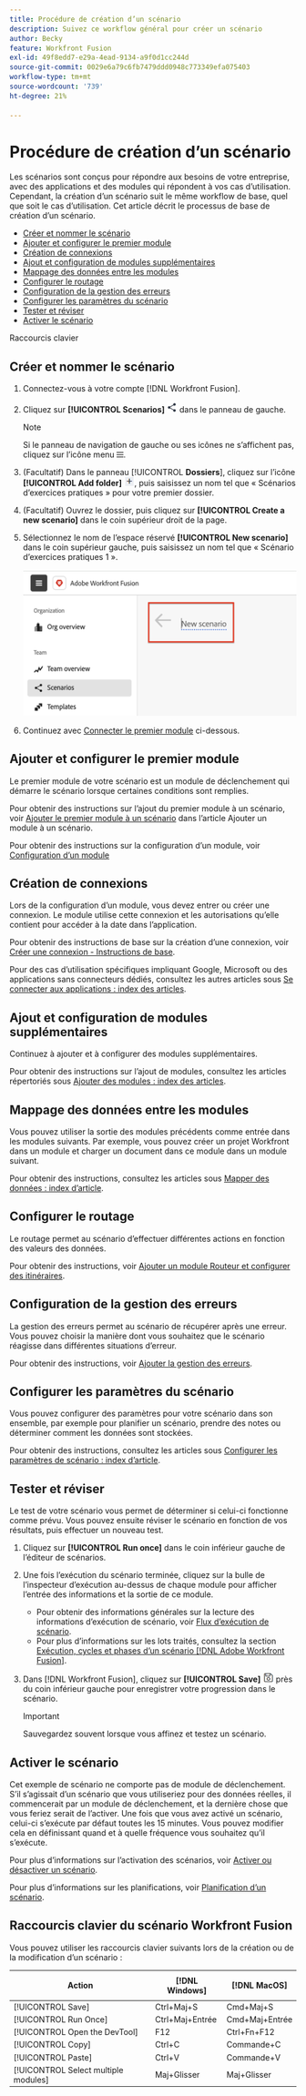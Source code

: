 ```yaml
---
title: Procédure de création d’un scénario
description: Suivez ce workflow général pour créer un scénario
author: Becky
feature: Workfront Fusion
exl-id: 49f8edd7-e29a-4ead-9134-a9f0d1cc244d
source-git-commit: 0029e6a79c6fb7479ddd0948c773349efa075403
workflow-type: tm+mt
source-wordcount: '739'
ht-degree: 21%

---
```


# Procédure de création d’un scénario

Les scénarios sont conçus pour répondre aux besoins de votre entreprise, avec des applications et des modules qui répondent à vos cas d’utilisation. Cependant, la création d’un scénario suit le même workflow de base, quel que soit le cas d’utilisation. Cet article décrit le processus de base de création d’un scénario.


* [Créer et nommer le scénario](#create-and-name-the-scenario)
* [Ajouter et configurer le premier module](#configure-the-first-module)
* [Création de connexions](#create-connections)
* [Ajout et configuration de modules supplémentaires](#add-and-configure-additional-modules)
* [Mappage des données entre les modules](#map-data-between-modules)
* [Configurer le routage](#configure-routing)
* [Configuration de la gestion des erreurs](#configure-error-handling)
* [Configurer les paramètres du scénario](#onfigure-scenario-settings)
* [Tester et réviser](#test-and-revise)
* [Activer le scénario](#activate-the-scenario)

Raccourcis clavier



## Créer et nommer le scénario

1. Connectez-vous à votre compte [!DNL Workfront Fusion].
1. Cliquez sur **[!UICONTROL Scenarios]** ![icône Scénarios](assets/scenarios-icon.png) dans le panneau de gauche.

   >[!NOTE]
   >
   >Si le panneau de navigation de gauche ou ses icônes ne s’affichent pas, cliquez sur l’icône menu ![Menu](assets/main-menu-icon-left-nav.png).

1. (Facultatif) Dans le panneau [!UICONTROL **Dossiers**], cliquez sur l’icône **[!UICONTROL Add folder]** ![icône Ajouter un dossier](assets/add-folder-icon.png), puis saisissez un nom tel que « Scénarios d’exercices pratiques » pour votre premier dossier.

1. (Facultatif) Ouvrez le dossier, puis cliquez sur **[!UICONTROL Create a new scenario]** dans le coin supérieur droit de la page.

1. Sélectionnez le nom de l’espace réservé **[!UICONTROL New scenario]** dans le coin supérieur gauche, puis saisissez un nom tel que « Scénario d’exercices pratiques 1 ».

   ![Nommez le scénario](assets/name-the-scenario.png)

1. Continuez avec [Connecter le premier module](#2-connect-the-first-module) ci-dessous.

## Ajouter et configurer le premier module

Le premier module de votre scénario est un module de déclenchement qui démarre le scénario lorsque certaines conditions sont remplies.

Pour obtenir des instructions sur l’ajout du premier module à un scénario, voir [Ajouter le premier module à un scénario](/help/workfront-fusion/create-scenarios/add-modules/add-a-module-basic.md#add-the-first-module-to-a-scenario) dans l’article Ajouter un module à un scénario.

Pour obtenir des instructions sur la configuration d’un module, voir [Configuration d’un module](/help/workfront-fusion/create-scenarios/add-modules/configure-a-modules-settings.md)

## Création de connexions

Lors de la configuration d’un module, vous devez entrer ou créer une connexion. Le module utilise cette connexion et les autorisations qu’elle contient pour accéder à la date dans l’application.

Pour obtenir des instructions de base sur la création d’une connexion, voir [Créer une connexion - Instructions de base](/help/workfront-fusion/create-scenarios/connect-to-apps/connect-to-fusion-general.md).

Pour des cas d’utilisation spécifiques impliquant Google, Microsoft ou des applications sans connecteurs dédiés, consultez les autres articles sous [Se connecter aux applications : index des articles](/help/workfront-fusion/create-scenarios/connect-to-apps/connect-to-apps-toc.md).

## Ajout et configuration de modules supplémentaires

Continuez à ajouter et à configurer des modules supplémentaires.

Pour obtenir des instructions sur l’ajout de modules, consultez les articles répertoriés sous [Ajouter des modules : index des articles](/help/workfront-fusion/create-scenarios/add-modules/add-modules-toc.md).

## Mappage des données entre les modules

Vous pouvez utiliser la sortie des modules précédents comme entrée dans les modules suivants. Par exemple, vous pouvez créer un projet Workfront dans un module et charger un document dans ce module dans un module suivant.

Pour obtenir des instructions, consultez les articles sous [Mapper des données : index d’article](/help/workfront-fusion/create-scenarios/map-data/map-data-toc.md).

## Configurer le routage

Le routage permet au scénario d’effectuer différentes actions en fonction des valeurs des données.

Pour obtenir des instructions, voir [Ajouter un module Routeur et configurer des itinéraires](/help/workfront-fusion/create-scenarios/add-modules/router-module.md).

## Configuration de la gestion des erreurs

La gestion des erreurs permet au scénario de récupérer après une erreur. Vous pouvez choisir la manière dont vous souhaitez que le scénario réagisse dans différentes situations d’erreur.

Pour obtenir des instructions, voir [Ajouter la gestion des erreurs](/help/workfront-fusion/create-scenarios/config-error-handling/error-handling.md).

## Configurer les paramètres du scénario

Vous pouvez configurer des paramètres pour votre scénario dans son ensemble, par exemple pour planifier un scénario, prendre des notes ou déterminer comment les données sont stockées.

Pour obtenir des instructions, consultez les articles sous [Configurer les paramètres de scénario : index d’article](/help/workfront-fusion/create-scenarios/config-scenarios-settings/config-scenario-settings-toc.md).

## Tester et réviser

Le test de votre scénario vous permet de déterminer si celui-ci fonctionne comme prévu. Vous pouvez ensuite réviser le scénario en fonction de vos résultats, puis effectuer un nouveau test.

1. Cliquez sur **[!UICONTROL Run once]** dans le coin inférieur gauche de l’éditeur de scénarios.
1. Une fois l’exécution du scénario terminée, cliquez sur la bulle de l’inspecteur d’exécution au-dessus de chaque module pour afficher l’entrée des informations et la sortie de ce module.

   * Pour obtenir des informations générales sur la lecture des informations d’exécution de scénario, voir [Flux d’exécution de scénario](/help/workfront-fusion/references/scenarios/scenario-execution-flow.md).
   * Pour plus d’informations sur les lots traités, consultez la section [Exécution, cycles et phases d’un scénario [!DNL Adobe Workfront Fusion]](/help/workfront-fusion/references/scenarios/scenario-execution-cycles-phases.md).

1. Dans [!DNL Workfront Fusion], cliquez sur **[!UICONTROL Save]** ![icône Enregistrer](assets/save-icon.png) près du coin inférieur gauche pour enregistrer votre progression dans le scénario.

   >[!IMPORTANT]
   >
   >Sauvegardez souvent lorsque vous affinez et testez un scénario.

## Activer le scénario

Cet exemple de scénario ne comporte pas de module de déclenchement. S’il s’agissait d’un scénario que vous utiliseriez pour des données réelles, il commencerait par un module de déclenchement, et la dernière chose que vous feriez serait de l’activer. Une fois que vous avez activé un scénario, celui-ci s’exécute par défaut toutes les 15 minutes. Vous pouvez modifier cela en définissant quand et à quelle fréquence vous souhaitez qu’il s’exécute.

Pour plus d’informations sur l’activation des scénarios, voir [ Activer ou désactiver un scénario](/help/workfront-fusion/manage-scenarios/activate-deactivate-scenarios.md).

Pour plus d’informations sur les planifications, voir [Planification d’un scénario](/help/workfront-fusion/create-scenarios/config-scenarios-settings/schedule-a-scenario.md).

## Raccourcis clavier du scénario Workfront Fusion

Vous pouvez utiliser les raccourcis clavier suivants lors de la création ou de la modification d’un scénario :

<table style="table-layout:auto"> 
 <col data-mc-conditions=""> 
 <col data-mc-conditions=""> 
 <col data-mc-conditions=""> 
 <thead> 
  <tr> 
   <th> <p>Action</p> </th> 
   <th>[!DNL Windows]</th> 
   <th> <p>[!DNL MacOS]</p> </th> 
  </tr> 
 </thead> 
 <tbody> 
  <tr> 
   <td role="rowheader">[!UICONTROL Save] </td> 
   <td>Ctrl+Maj+S</td> 
   <td><span style="font-weight: normal;">Cmd+Maj+S</span> </td> 
  </tr> 
  <tr> 
   <td role="rowheader">[!UICONTROL Run Once]</td> 
   <td>Ctrl+Maj+Entrée</td> 
   <td><span style="font-weight: normal;">Cmd+Maj+Entrée</span> </td> 
  </tr> 
  <tr> 
   <td role="rowheader">[!UICONTROL Open the DevTool]</td> 
   <td>F12</td> 
   <td><span style="font-weight: normal;">Ctrl+Fn+F12</span> </td> 
  </tr> 
  <tr> 
   <td role="rowheader">[!UICONTROL Copy]</td> 
   <td>Ctrl+C</td> 
   <td><span style="font-weight: normal;">Commande+C</span> </td> 
  </tr> 
  <tr> 
   <td role="rowheader">[!UICONTROL Paste]</td> 
   <td>Ctrl+V</td> 
   <td><span style="font-weight: normal;">Commande+V</span> </td> 
  </tr> 
  <tr> 
   <td role="rowheader">[!UICONTROL Select multiple modules]</td> 
   <td>Maj+Glisser</td> 
   <td><span style="font-weight: normal;">Maj+Glisser</span> </td> 
  </tr> 
 </tbody> 
</table>




